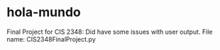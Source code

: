 # hola-mundo
Final Project for CIS 2348: Did have some issues with user output. 
File name: CIS2348FinalProject.py

